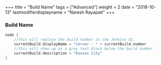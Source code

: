 +++
title = "Build Name"
tags = ["Advanced"]
weight = 2
date = "2018-10-13"
lastmodifierdisplayname = "Naresh Rayapati"
+++

### Build Name

```groovy
node {
    //this will replace the build number in the Jenkins UI.
    currentBuild.displayName = "Cerner - " + currentBuild.number
    //this will show up as a grey text block below the build number
    currentBuild.description = "Kansas City"
}
```